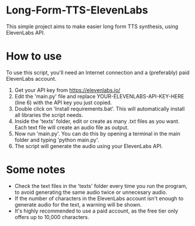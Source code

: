 # Long-Form-TTS-ElevenLabs
This simple project aims to make easier long form TTS synthesis, using ElevenLabs API.
# How to use
To use this script, you'll need an Internet connection and a (preferably) paid ElevenLabs account.
1. Get your API key from https://elevenlabs.io/
2. Edit the 'main.py' file and replace YOUR-ELEVENLABS-API-KEY-HERE (line 6) with the API key you just copied.
3. Double click on 'Install requirements.bat'. This will automatically install all libraries the script needs.
4. Inside the 'texts' folder, edit or create as many .txt files as you want. Each text file will create an audio file as output.
5. Now run 'main.py'. You can do this by opening a terminal in the main folder and typing 'python main.py'.
6. The script will generate the audio using your ElevenLabs API.
# Some notes
- Check the text files in the 'texts' folder every time you run the program, to avoid generating the same audio twice or unnecesary audio.
- If the number of characters in the ElevenLabs account isn't enough to generate audio for the text, a warning will be shown.
- It's highly recommended to use a paid account, as the free tier only offers up to 10,000 characters.
